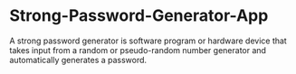 # Strong-Password-Generator-App
A strong password generator is software program or hardware device that takes input from a random or pseudo-random number generator and automatically generates a password.

